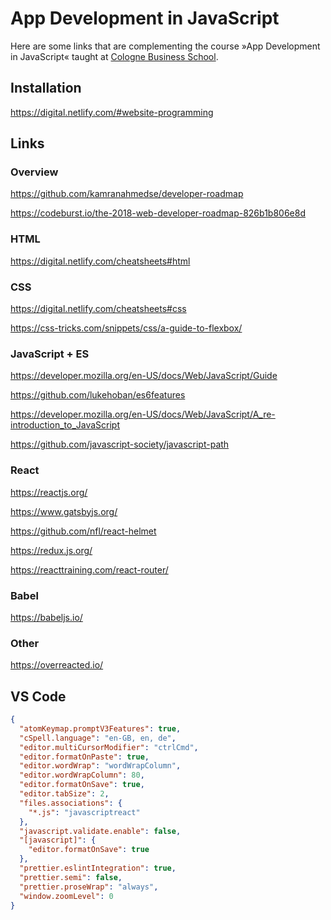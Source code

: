 # App Development in JavaScript

Here are some links that are complementing the course »App Development in
JavaScript« taught at [Cologne Business School](https://cbs.de).

## Installation

https://digital.netlify.com/#website-programming

## Links

### Overview

https://github.com/kamranahmedse/developer-roadmap

https://codeburst.io/the-2018-web-developer-roadmap-826b1b806e8d

### HTML

https://digital.netlify.com/cheatsheets#html

### CSS

https://digital.netlify.com/cheatsheets#css

https://css-tricks.com/snippets/css/a-guide-to-flexbox/

### JavaScript + ES

https://developer.mozilla.org/en-US/docs/Web/JavaScript/Guide

https://github.com/lukehoban/es6features

https://developer.mozilla.org/en-US/docs/Web/JavaScript/A_re-introduction_to_JavaScript

https://github.com/javascript-society/javascript-path

### React

https://reactjs.org/

https://www.gatsbyjs.org/

https://github.com/nfl/react-helmet

https://redux.js.org/

https://reacttraining.com/react-router/

### Babel

https://babeljs.io/

### Other

https://overreacted.io/

## VS Code

```JSON
{
  "atomKeymap.promptV3Features": true,
  "cSpell.language": "en-GB, en, de",
  "editor.multiCursorModifier": "ctrlCmd",
  "editor.formatOnPaste": true,
  "editor.wordWrap": "wordWrapColumn",
  "editor.wordWrapColumn": 80,
  "editor.formatOnSave": true,
  "editor.tabSize": 2,
  "files.associations": {
    "*.js": "javascriptreact"
  },
  "javascript.validate.enable": false,
  "[javascript]": {
    "editor.formatOnSave": true
  },
  "prettier.eslintIntegration": true,
  "prettier.semi": false,
  "prettier.proseWrap": "always",
  "window.zoomLevel": 0
}
```
